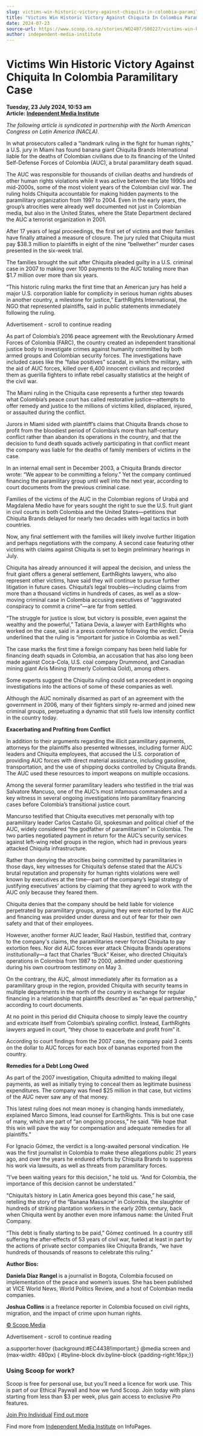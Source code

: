 ```yaml
---
slug: victims-win-historic-victory-against-chiquita-in-colombia-paramilitary-case
title: "Victims Win Historic Victory Against Chiquita In Colombia Paramilitary Case"
date: 2024-07-23
source-url: https://www.scoop.co.nz/stories/WO2407/S00227/victims-win-historic-victory-against-chiquita-in-colombia-paramilitary-case.htm
author: independent-media-institute
---
```

Victims Win Historic Victory Against Chiquita In Colombia Paramilitary Case
===========================================================================

**Tuesday, 23 July 2024, 10:53 am**  
**Article: [Independent Media Institute](https://info.scoop.co.nz/Independent_Media_Institute)**

_The following article is syndicated in partnership with the North American Congress on Latin America (NACLA)._

In what prosecutors called a “landmark ruling in the fight for human rights,” a U.S. jury in Miami has found banana giant Chiquita Brands International liable for the deaths of Colombian civilians due to its financing of the United Self-Defense Forces of Colombia (AUC), a brutal paramilitary death squad.

The AUC was responsible for thousands of civilian deaths and hundreds of other human rights violations while it was active between the late 1990s and mid-2000s, some of the most violent years of the Colombian civil war. The ruling holds Chiquita accountable for making hidden payments to the paramilitary organization from 1997 to 2004. Even in the early years, the group’s atrocities were already well documented not just in Colombian media, but also in the United States, where the State Department declared the AUC a terrorist organization in 2001.

After 17 years of legal proceedings, the first set of victims and their families have finally attained a measure of closure. The jury ruled that Chiquita must pay $38.3 million to plaintiffs in eight of the nine “bellwether” murder cases presented in the six-week trial.

The families brought the suit after Chiquita pleaded guilty in a U.S. criminal case in 2007 to making over 100 payments to the AUC totaling more than $1.7 million over more than six years.

“This historic ruling marks the first time that an American jury has held a major U.S. corporation liable for complicity in serious human rights abuses in another country, a milestone for justice,” EarthRights International, the NGO that represented plaintiffs, said in public statements immediately following the ruling.

Advertisement - scroll to continue reading





As part of Colombia’s 2016 peace agreement with the Revolutionary Armed Forces of Colombia (FARC), the country created an independent transitional justice body to investigate crimes against humanity committed by both armed groups and Colombian security forces. The investigations have included cases like the “false positives” scandal, in which the military, with the aid of AUC forces, killed over 6,400 innocent civilians and recorded them as guerilla fighters to inflate rebel casualty statistics at the height of the civil war.

The Miami ruling in the Chiquita case represents a further step towards what Colombia’s peace court has called restorative justice—attempts to offer remedy and justice to the millions of victims killed, displaced, injured, or assaulted during the conflict.

Jurors in Miami sided with plaintiff’s claims that Chiquita Brands chose to profit from the bloodiest period of Colombia’s more than half-century conflict rather than abandon its operations in the country, and that the decision to fund death squads actively participating in that conflict meant the company was liable for the deaths of family members of victims in the case.

In an internal email sent in December 2003, a Chiquita Brands director wrote: “We appear to be committing a felony.” Yet the company continued financing the paramilitary group until well into the next year, according to court documents from the previous criminal case.

Families of the victims of the AUC in the Colombian regions of Urabá and Magdalena Medio have for years sought the right to sue the U.S. fruit giant in civil courts in both Colombia and the United States—petitions that Chiquita Brands delayed for nearly two decades with legal tactics in both countries.

Now, any final settlement with the families will likely involve further litigation and perhaps negotiations with the company. A second case featuring other victims with claims against Chiquita is set to begin preliminary hearings in July.

Chiquita has already announced it will appeal the decision, and unless the fruit giant offers a general settlement, EarthRights lawyers, who also represent other victims, have said they will continue to pursue further litigation in future cases. Chiquita’s legal troubles—including claims from more than a thousand victims in hundreds of cases, as well as a slow-moving criminal case in Colombia accusing executives of “aggravated conspiracy to commit a crime”—are far from settled.

“The struggle for justice is slow, but victory is possible, even against the wealthy and the powerful,” Tatiana Devia, a lawyer with EarthRights who worked on the case, said in a press conference following the verdict. Devia underlined that the ruling is “important for justice in Colombia as well.”

The case marks the first time a foreign company has been held liable for financing death squads in Colombia, an accusation that has also long been made against Coca-Cola, U.S. coal company Drummond, and Canadian mining giant Aris Mining (formerly Colombia Gold), among others.

Some experts suggest the Chiquita ruling could set a precedent in ongoing investigations into the actions of some of these companies as well.

Although the AUC nominally disarmed as part of an agreement with the government in 2006, many of their fighters simply re-armed and joined new criminal groups, perpetuating a dynamic that still fuels low intensity conflict in the country today.

**Exacerbating and Profiting from Conflict**

In addition to their arguments regarding the illicit paramilitary payments, attorneys for the plaintiffs also presented witnesses, including former AUC leaders and Chiquita employees, that accused the U.S. corporation of providing AUC forces with direct material assistance, including gasoline, transportation, and the use of shipping docks controlled by Chiquita Brands. The AUC used these resources to import weapons on multiple occasions.

Among the several former paramilitary leaders who testified in the trial was Salvatore Mancuso, one of the AUC’s most infamous commanders and a key witness in several ongoing investigations into paramilitary financing cases before Colombia’s transitional justice court.

Mancurso testified that Chiquita executives met personally with top paramilitary leader Carlos Castaño Gil, spokesman and political chief of the AUC, widely considered “the godfather of paramilitarism” in Colombia. The two parties negotiated payment in return for the AUC’s security services against left-wing rebel groups in the region, which had in previous years attacked Chiquita infrastructure.

Rather than denying the atrocities being committed by paramilitaries in those days, key witnesses for Chiquita’s defense stated that the AUC’s brutal reputation and propensity for human rights violations were well known by executives at the time—part of the company’s legal strategy of justifying executives’ actions by claiming that they agreed to work with the AUC only because they feared them.

Chiquita denies that the company should be held liable for violence perpetrated by paramilitary groups, arguing they were extorted by the AUC and financing was provided under duress and out of fear for their own safety and that of their employees.

However, another former AUC leader, Raúl Hasbún, testified that, contrary to the company's claims, the paramilitaries never forced Chiquita to pay extortion fees. Nor did AUC forces ever attack Chiquita Brands operations institutionally—a fact that Charles “Buck” Keiser, who directed Chiquita’s operations in Colombia from 1987 to 2000, admitted under questioning during his own courtroom testimony on May 3.

On the contrary, the AUC, almost immediately after its formation as a paramilitary group in the region, provided Chiquita with security teams in multiple departments in the north of the country in exchange for regular financing in a relationship that plaintiffs described as “an equal partnership,” according to court documents.

At no point in this period did Chiquita choose to simply leave the country and extricate itself from Colombia’s spiraling conflict. Instead, EarthRights lawyers argued in court, “they chose to exacerbate and profit from” it.

According to court findings from the 2007 case, the company paid 3 cents on the dollar to AUC forces for each box of bananas exported from the country.

**Remedies for a Debt Long Owed**

As part of the 2007 investigation, Chiquita admitted to making illegal payments, as well as initially trying to conceal them as legitimate business expenditures. The company was fined $25 million in that case, but victims of the AUC never saw any of that money.

This latest ruling does not mean money is changing hands immediately, explained Marco Simons, lead counsel for EarthRights. This is but one case of many, which are part of “an ongoing process,” he said. “We hope that this win will pave the way for compensation and adequate remedies for all plaintiffs.”

For Ignacio Gómez, the verdict is a long-awaited personal vindication. He was the first journalist in Colombia to make these allegations public 21 years ago, and over the years he endured efforts by Chiquita Brands to suppress his work via lawsuits, as well as threats from paramilitary forces.

“I’ve been waiting years for this decision,” he told us. “And for Colombia, the importance of this decision cannot be understated.”

“Chiquita’s history in Latin America goes beyond this case,” he said, retelling the story of the “Banana Massacre” in Colombia, the slaughter of hundreds of striking plantation workers in the early 20th century, back when Chiquita went by another even more infamous name: the United Fruit Company.

“This debt is finally starting to be paid,” Gómez continued. In a country still suffering the after-effects of 53 years of civil war, fueled at least in part by the actions of private sector companies like Chiquita Brands, “we have hundreds of thousands of reasons to celebrate this ruling.”

**Author Bios:** 

**Daniela Díaz Rangel** is a journalist in Bogota, Colombia focused on implementation of the peace and women’s issues. She has been published at VICE World News, World Politics Review, and a host of Colombian media companies.

**Joshua Collins** is a freelance reporter in Colombia focused on civil rights, migration, and the impact of crime upon human rights.

[© Scoop Media](http://www.scoop.co.nz/about/terms.html)  

Advertisement - scroll to continue reading



a.supporter:hover {background:#EC4438!important;} @media screen and (max-width: 480px) { #byline-block div.byline-block {padding-right:16px;}}

### Using Scoop for work?

Scoop is free for personal use, but you’ll need a licence for work use. This is part of our Ethical Paywall and how we fund Scoop. Join today with plans starting from less than $3 per week, plus gain access to exclusive _Pro_ features.  
  
[Join Pro Individual](https://pro.scoop.co.nz/Individual/?from=ProIn24) [Find out more](https://pro.scoop.co.nz/using-scoop-for-work/?from=ProIn24)

Find more from [Independent Media Institute](https://info.scoop.co.nz/Independent_Media_Institute) on InfoPages.